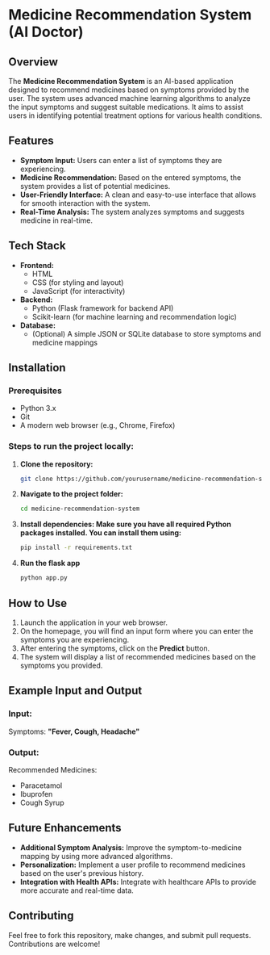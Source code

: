# Medicine Recommendation System (AI Doctor)

## Overview
The **Medicine Recommendation System** is an AI-based application designed to recommend medicines based on symptoms provided by the user. The system uses advanced machine learning algorithms to analyze the input symptoms and suggest suitable medications. It aims to assist users in identifying potential treatment options for various health conditions.

## Features
- **Symptom Input:** Users can enter a list of symptoms they are experiencing.
- **Medicine Recommendation:** Based on the entered symptoms, the system provides a list of potential medicines.
- **User-Friendly Interface:** A clean and easy-to-use interface that allows for smooth interaction with the system.
- **Real-Time Analysis:** The system analyzes symptoms and suggests medicine in real-time.

## Tech Stack
- **Frontend:** 
  - HTML
  - CSS (for styling and layout)
  - JavaScript (for interactivity)
- **Backend:**
  - Python (Flask framework for backend API)
  - Scikit-learn (for machine learning and recommendation logic)
- **Database:**
  - (Optional) A simple JSON or SQLite database to store symptoms and medicine mappings

## Installation

### Prerequisites
- Python 3.x
- Git
- A modern web browser (e.g., Chrome, Firefox)

### Steps to run the project locally:

1. **Clone the repository:**
   ```bash
   git clone https://github.com/yourusername/medicine-recommendation-system.git
   
2. **Navigate to the project folder:**
   ```bash
   cd medicine-recommendation-system
3. **Install dependencies: Make sure you have all required Python packages installed. You can install them using:**
   ```bash
   pip install -r requirements.txt
4. **Run the flask app**
   ```bash
   python app.py
## How to Use

1. Launch the application in your web browser.
2. On the homepage, you will find an input form where you can enter the symptoms you are experiencing.
3. After entering the symptoms, click on the **Predict** button.
4. The system will display a list of recommended medicines based on the symptoms you provided.

## Example Input and Output

### Input:
Symptoms: **"Fever, Cough, Headache"**

### Output:
Recommended Medicines:
- Paracetamol
- Ibuprofen
- Cough Syrup

## Future Enhancements
- **Additional Symptom Analysis:** Improve the symptom-to-medicine mapping by using more advanced algorithms.
- **Personalization:** Implement a user profile to recommend medicines based on the user's previous history.
- **Integration with Health APIs:** Integrate with healthcare APIs to provide more accurate and real-time data.

## Contributing
Feel free to fork this repository, make changes, and submit pull requests. Contributions are welcome!
